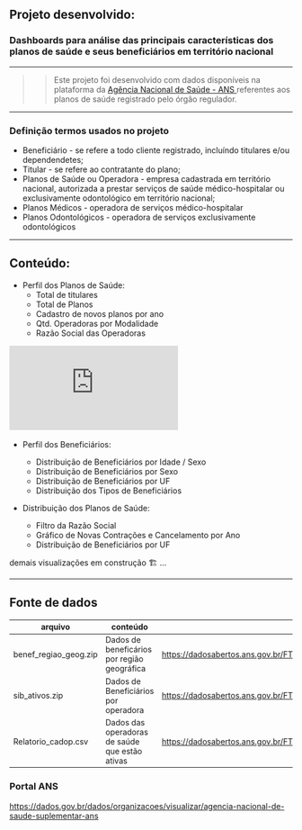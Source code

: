 ## Projeto desenvolvido: 
### Dashboards para análise das principais características dos planos de saúde e seus beneficiários em território nacional

---
>> Este projeto foi desenvolvido com dados disponíveis na plataforma da <a href= https://dados.gov.br/dados/organizacoes/visualizar/agencia-nacional-de-saude-suplementar-ans> Agência Nacional de Saúde - ANS </a> referentes aos planos de saúde registrado pelo órgão regulador.
---

### Definição termos usados no projeto
 - Beneficiário - se refere a todo cliente registrado, incluíndo titulares e/ou dependendetes;
 - Titular - se refere ao contratante do plano;
 - Planos de Saúde ou Operadora - empresa cadastrada em território nacional, autorizada a prestar serviços de saúde médico-hospitalar ou exclusivamente odontológico em território nacional;
 - Planos Médicos - operadora de serviços médico-hospitalar
 - Planos Odontológicos - operadora de serviços exclusivamente odontológicos
---

## Conteúdo:
 - Perfil dos Planos de Saúde: 
   - Total de titulares
   - Total de Planos
   - Cadastro de novos planos por ano
   - Qtd. Operadoras por Modalidade
   - Razão Social das Operadoras

![Perfil dos Planos de Saúde](https://github.com/EZanghi/Portfolio_DataScience/blob/main/ANS_Planos_de_Saude/PERFIL%20PLANOS.pdf "Perfil dos Planos de Saúde")

 - Perfil dos Beneficiários:
   - Distribuição de Beneficiários por Idade / Sexo
   - Distribuição de Beneficiários por Sexo
   - Distribuição de Beneficiários por UF
   - Distribuição dos Tipos de Beneficiários
 
 - Distribuição dos Planos de Saúde:
   - Filtro da Razão Social
   - Gráfico de Novas Contrações e Cancelamento por Ano
   - Distribuição de Beneficiários por UF

 demais visualizações em construção 🏗️ ...

---

## Fonte de dados

|arquivo|conteúdo|fonte
|---|---|---
|benef_regiao_geog.zip|Dados de beneficários por região geográfica|https://dadosabertos.ans.gov.br/FTP/PDA/dados_de_beneficiarios_por_regiao_geografica/
|sib_ativos.zip|Dados de Beneficiários por operadora|https://dadosabertos.ans.gov.br/FTP/PDA/dados_de_beneficiarios_por_operadora/
|Relatorio_cadop.csv|Dados das operadoras de saúde que estão ativas|https://dadosabertos.ans.gov.br/FTP/PDA/operadoras_de_plano_de_saude_ativas


### Portal ANS
https://dados.gov.br/dados/organizacoes/visualizar/agencia-nacional-de-saude-suplementar-ans


